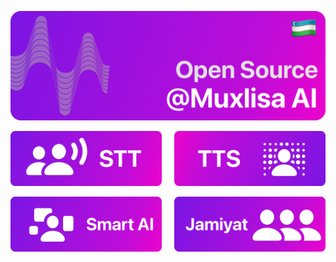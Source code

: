 ![Muxlisa Open Source da](https://github.com/muxlisa-ai/.github/blob/main/ASSETS/Banner.png) 

<p align="center">
  <a href="https://muxlisa.uz"><img src="https://github.com/muxlisa-ai/.github/blob/main/ASSETS/STT.png" width=48% alt="STT"></a>
  &nbsp;&nbsp;&nbsp;
  <a href="https://muxlisa.uz"><img src="https://github.com/muxlisa-ai/.github/blob/main/ASSETS/TTS.png" width=48% alt="TTS"></a>
</p>

<p align="center">
  <a href="https://muxlisa.uz"><img src="https://github.com/muxlisa-ai/.github/blob/main/ASSETS/Smart-AI.png" width=48% alt="Smart AI"></a>
  &nbsp;&nbsp;&nbsp;
  <a href="https://t.me/muxlisa_ai"><img src="https://github.com/muxlisa-ai/.github/blob/main/ASSETS/Community.png" width=48% alt="Do'stona Hamjamiyat"></a>
</p>